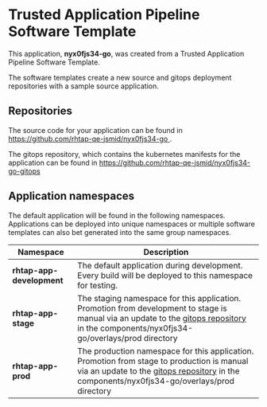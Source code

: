 # Trusted Application Pipeline Software Template

This application, **nyx0fjs34-go**, was created from a Trusted Application Pipeline Software Template.

The software templates create a new source and gitops deployment repositories with a sample source application. 

## Repositories

The source code for your application can be found in [https://github.com/rhtap-qe-jsmid/nyx0fjs34-go ](https://github.com/rhtap-qe-jsmid/nyx0fjs34-go ).
 
The gitops repository, which contains the kubernetes manifests for the application can be found in 
[https://github.com/rhtap-qe-jsmid/nyx0fjs34-go-gitops ](https://github.com/rhtap-qe-jsmid/nyx0fjs34-go-gitops ) 

## Application namespaces 

The default application will be found in the following namespaces. Applications can be deployed into unique namespaces or multiple software templates can also bet generated into the same group namespaces.  

|  Namespace   |  Description   |  
| -------- | -------- |   
| **rhtap-app-development** | The default application during development. Every build will be deployed to this namespace for testing. | 
| **rhtap-app-stage** | The staging namespace for this application. Promotion from development to stage is manual via an update to the [gitops repository](https://github.com/rhtap-qe-jsmid/nyx0fjs34-go-gitops ) in the components/nyx0fjs34-go/overlays/prod directory |  
| **rhtap-app-prod** | The production namespace for this application. Promotion from stage to production is manual via an update to the [gitops repository](https://github.com/rhtap-qe-jsmid/nyx0fjs34-go-gitops ) in the components/nyx0fjs34-go/overlays/prod directory | 